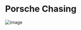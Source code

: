 # Porsche Chasing

![image](https://github.com/user-attachments/assets/a75cac2d-2ef5-4731-82a6-7b3f9845b1ae)
